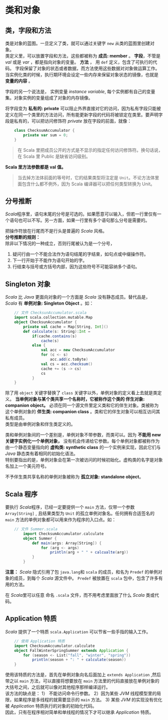 # 类和对象 #
  
## 类，字段和方法 ##
  
类是对象的蓝图。一旦定义了类，就可以通过关键字 `new` 从类的蓝图里创建对象。  
类定义里，可以放置字段和方法，这些都被称为 **成员: member** 。 **字段**，不管是 *val* 或是 *var* ，都是指向对象的变量。 **方法** ， 用 `def` 定义，包含了可执行的代码。 字段保留了对象的状态或者数据，而方法使用这些数据对对象做运算工作。  
当实例化类的时候，执行期环境会设定一些内存来保留对象状态的镜像，也就是 **变量的内容** 。  
  
字段的另一个说法是， 实例变量 *instance variable*, 每个实例都有自己的变量集。对象实例的变量组成了对象的内存镜像。  
  
将字段变为 **私有的: private** 可以阻止外界直接对它的访问，因为私有字段只能被定义在同一个类里的方法访问，所有能更新字段的代码将被锁定在类里。要声明字段是私有的，可以把访问修饰符 *private* 放在字段的前面，就像：  
```Scala
	class ChecksumAccumulator {
		private var sum = 0;
	}
```  
  
> 在 Scala 里把成员公开的方式是不显示的指定任何访问修饰符。换句话说，在 Scala 里 Public 是缺省访问级别。  

**Scala 里方法参数都是 val 值。**   
  
> 当去掉方法体前面的等号时，它的结果类型将注定是 `Unit`。不论方法体里面包含什么都不例外，因为 Scala 编译器可以把任何类型转换为 Unit。  

## 分号推断 ##
  
*Scala*程序里，语句末尾的分号是可选的。如果愿意可以输入，但若一行里仅有一个语句也可以不写。另一方面，如果一行里有多个语句那么分号是需要的。  
  
把操作符放在行尾而不是行头是普遍的 *Scala* 风格。  
**分号推断的规则：**  
除非以下情况的一种成立，否则行尾被认为是一个分号，  
1. 疑问行由一个不能合法作为语句结尾的字结束，如句点或中缀操作符。  
2. 下一行开始于不能作为语句开始的字。  
3. 行结束与括号或方括号内部，因为这些符号不可能容纳多个语句。  

## Singleton 对象 ##
  
*Scala* 比 *Java* 更面向对象的一个方面是 *Scala* 没有静态成员。替代品是， *Scala* 有 **单例对象: Singleton Object** 。如：  
```Scala
	// 文件 ChecksunAccumulator.scala
	import scala.collection.mutable.Map
	object ChecksunAccumulator {
		private val cache = Map[String, Int]()
		def calculate(s: String):Int = 
			if(cache.contains(s)
				cache(s)
			else {
				val acc = new ChecksumAccumulator
				for (c <- s)
					acc.add(c.toByte)
				val cs = acc.checksum()
				cache += (s -> cs)
				cs
			}
	}
```  

除了用 `object` 关键字替换了 `class` 关键字以外，单例对象的定义看上去就是类定义。 **当单例对象与某个类共享一个名称时，它被称作这个类的 伴生对象: companion object。** 必须在同一个源文件里定义类和它的伴生对象。类被称为这个单例对象的 **伴生类: companion class** 。类和它的伴生对象可以相互访问其私有成员。  
类型是由单例对象和伴生类定义的。  
  
类和单例对象间的一个差别是，单例对象不带参数，而类可以。因为 **不能用 new 关键字实例化一个单例对象，** 没有机会传递给它参数。每个单例对象都被称作为由一个静态变量指向的 **虚构类: synthetic class** 的一个实例来实现，因此它们与 *Java* 静态类有着相同的初始化语法。  
特别要指出的是，单例对象会在第一次被访问的时候初始化。虚构类的名字是对象名加上一个美元符号。  
  
不予伴生类共享名称的单例对象被称为 **孤立对象: standalone object**。  
  
## Scala 程序 ##
  
要执行 *Scala*程序，已经一定要提供一个 `main` 方法，仅带一个参数 `Array[String]` , 且结果类型为 `Unit` 的孤立单例对象名。任何拥有合适签名的 `main` 方法的单例对象都可以用来作为程序的入口点。如：  
```Scala
	// 文件 Summer.scala
		import ChecksumAccumulator.calculate
		object Summer {
			def main(args: Array[String]) {
				for (arg <- args)
					println(arg + " " + calcualte(arg))
			}
		}
```  
  
**注意：** *Scala* 隐式引用了包 `java.lang`和 `scala` 的成员，和名为 `Predef` 的单例对象的成员，到每个 *Scala* 源文件中。 `Predef` 被放置在 `scala` 包中，包含了许多有用的方法。  
  
在 *Scala*里可以任意 命名 `.scala` 文件，而不用考虑里面放了什么 *Scala* 类或代码。  
  
## Application 特质 ##
  
*Scala* 提供了一个特质 `scala.Application` 可以节省一些手指的输入工作。  
```Scala
	// 使用 Application 特质
	import ChecksumAccumulator.calculate
	object FallWinterSpringSummer extends Application {
		for (season <- List("fall", "winter", "spring"))
			println(season + ": " + calculate(season))
	}
```  
使用该特质的方法是，首先在单例对象向名后面加上 `extends Application` ,然后带之以 `main` 方法，可以直接将想要放在 `main` 方法里的代码直接放在单例对象的大括号之间，之后就可以像对其他程序那样编译运行。  
该方法的缺点是： 1） 不能访问命令行参数。 2）因为某些 *JVM* 线程模型里的局限，如果程序是多线程的就需要显示的 `main` 方法。 3) 某些 *JVM* 的实现没有优化被 *Application* 特质执行的对象的初始化代码。  
因此，只有在程序相对简单和单线程的情况下才可以继承 *Application* 特质。